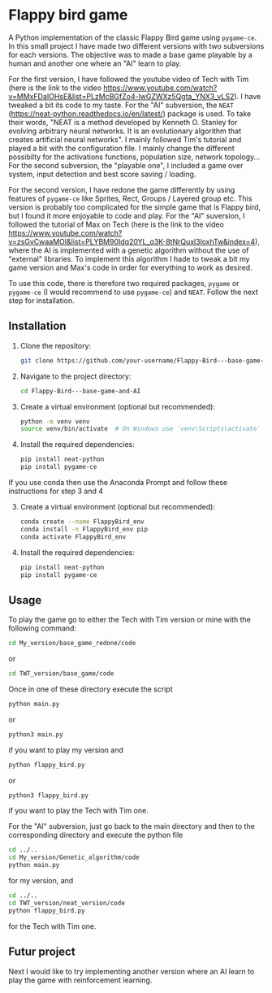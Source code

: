 # Flappy bird game

A Python implementation of the classic Flappy Bird game using `pygame-ce`. In this small project I have made two different versions with two subversions for each versions. The objective was to made a base game playable by a human and another one where an "AI" learn to play.

For the first version, I have followed the youtube video of Tech with Tim (here is the link to the video https://www.youtube.com/watch?v=MMxFDaIOHsE&list=PLzMcBGfZo4-lwGZWXz5Qgta_YNX3_vLS2). 
I have tweaked a bit its code to my taste. For the "AI" subversion, the `NEAT` (https://neat-python.readthedocs.io/en/latest/) package is used. To take their words, "NEAT is a method developed by Kenneth O. Stanley for evolving arbitrary neural networks. It is an evolutionary algorithm that creates artificial neural networks". 
I mainly followed Tim's tutorial and played a bit with the configuration file. I mainly change the different possibilty for the activations functions, population size, network topology...
For the second subversion, the "playable one", I included a game over system, input detection and best score saving / loading.

For the second version, I have redone the game differently by using features of `pygame-ce` like Sprites, Rect, Groups / Layered group etc. This version is probably too complicated for the simple game that is Flappy bird, but I found it more enjoyable to code and play.
For the "AI" suversion, I followed the tutorial of Max on Tech (here is the link to the video https://www.youtube.com/watch?v=zsGvCwaaMOI&list=PLYBM90Idq20YL_q3K-8tNrQuxl3loxhTw&index=4), where the AI is implemented with a genetic algorithm without the use of "external" libraries.
To implement this algorithm I hade to tweak a bit my game version and Max's code in order for everything to work as desired.

To use this code, there is therefore two required packages, `pygame` or `pygame-ce` (I would recommend to use `pygame-ce`) and `NEAT`. Follow the next step for installation.

## Installation

1. Clone the repository:
    ```bash
    git clone https://github.com/your-username/Flappy-Bird---base-game-and-AI.git
    ```
2. Navigate to the project directory:
    ```bash
    cd Flappy-Bird---base-game-and-AI
    ```
3. Create a virtual environment (optional but recommended):
    ```bash
    python -m venv venv
    source venv/bin/activate  # On Windows use `venv\Scripts\activate`
    ```
4. Install the required dependencies:
    ```bash
    pip install neat-python
    pip install pygame-ce
    ```
If you use conda then use the Anaconda Prompt and follow these instructions for step 3 and 4

3. Create a virtual environment (optional but recommended):
    ```bash
    conda create --name FlappyBird_env
    conda install -n FlappyBird_env pip
    conda activate FlappyBird_env
    ```
4. Install the required dependencies:
    ```bash
    pip install neat-python
    pip install pygame-ce
    ```
    
## Usage

To play the game go to either the Tech with Tim version or mine with the following command:
```bash
cd My_version/base_game_redone/code
```
or
```bash
cd TWT_version/base_game/code
```

Once in one of these directory execute the script
```bash
python main.py
```
or 
```bash
python3 main.py
```
if you want to play my version and
```bash
python flappy_bird.py
```
or 
```bash
python3 flappy_bird.py
```
if you want to play the Tech with Tim one.

For the "AI" subversion, just go back to the main directory and then to the corresponding directory and execute the python file
```bash
cd ../..
cd My_version/Genetic_algorithm/code
python main.py
```
for my version, and
```bash
cd ../..
cd TWT_version/neat_version/code
python flappy_bird.py
```
for the Tech with Tim one.

## Futur project

Next I would like to try implementing another version where an AI learn to play the game with reinforcement learning.
